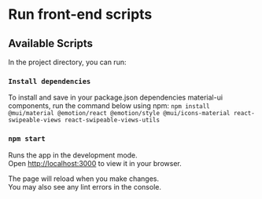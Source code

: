# Run front-end scripts

## Available Scripts

In the project directory, you can run:

### `Install dependencies`
To install and save in your package.json dependencies material-ui components, run the command below using npm:
```npm install @mui/material @emotion/react @emotion/style @mui/icons-material react-swipeable-views react-swipeable-views-utils```

### `npm start`

Runs the app in the development mode.\
Open [http://localhost:3000](http://localhost:3000) to view it in your browser.

The page will reload when you make changes.\
You may also see any lint errors in the console.
